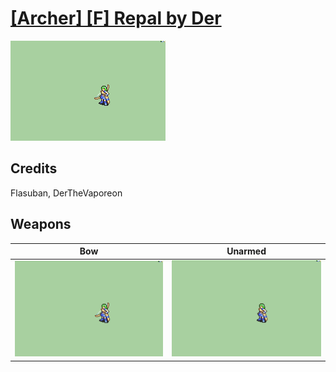 # [\[Archer\] \[F\] Repal by Der](./)

<img src="./5.%20Bow/Bow_000.png" alt="[Archer] [F] Repal by Der standing" />

## Credits

Flasuban, DerTheVaporeon

## Weapons


|Bow |Unarmed |
|  :---: | :---: |
| <img alt="Bow animation" src="./5.%20Bow/Bow.gif" /> | <img alt="Unarmed animation" src="./8.%20Unarmed/Unarmed.gif" /> |
